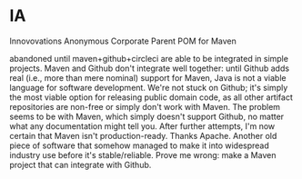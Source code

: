 # IA
Innovovations Anonymous Corporate Parent POM for Maven



abandoned until maven+github+circleci are able to be integrated in simple projects.
Maven and Github don't integrate well together:
until Github adds real (i.e., more than mere nominal) support for Maven,
Java is not a viable language for software development.
We're not stuck on Github; it's simply the most viable option for releasing public domain code,
as all other artifact repositories are non-free or simply don't work with Maven.
The problem seems to be with Maven, which simply doesn't support Github,
no matter what any documentation might tell you.
After further attempts, I'm now certain that Maven isn't production-ready.
Thanks Apache.
Another old piece of software that somehow managed to make it into widespread industry use before it's stable/reliable.
Prove me wrong: make a Maven project that can integrate with Github.

